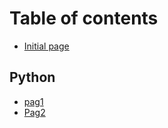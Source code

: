 # Table of contents

* [Initial page](README.md)

## Python

* [pag1](python/untitled.md)
* [Pag2](python/pag2.md)

